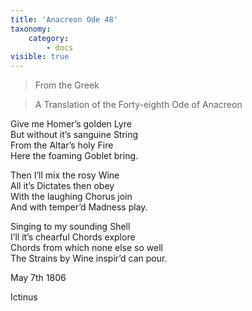 ```yaml
---
title: 'Anacreon Ode 48'
taxonomy:
    category:
        - docs
visible: true
---
```


> From the Greek  
  
> A Translation of the Forty-eighth Ode of Anacreon  
  
Give me Homer’s golden Lyre  
But without it’s sanguine String  
From the Altar’s holy Fire  
Here the foaming Goblet bring.  
  
Then I’ll mix the rosy Wine  
All it’s Dictates then obey  
With the laughing Chorus join  
And with temper’d Madness play.  
  
Singing to my sounding Shell  
I’ll it’s chearful Chords explore  
Chords from which none else so well  
The Strains by Wine inspir’d can pour.  
  
May 7th 1806  
  
Ictinus